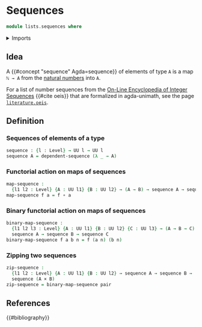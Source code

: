 # Sequences

```agda
module lists.sequences where
```

<details><summary>Imports</summary>

```agda
open import foundation.cartesian-product-types
open import foundation.dependent-pair-types
open import foundation.universe-levels

open import foundation-core.function-types

open import lists.dependent-sequences
```

</details>

## Idea

A {{#concept "sequence" Agda=sequence}} of elements of type `A` is a map `ℕ → A`
from the [natural numbers](elementary-number-theory.natural-numbers.md) into
`A`.

For a list of number sequences from the
[On-Line Encyclopedia of Integer Sequences](https://oeis.org) {{#cite oeis}}
that are formalized in agda-unimath, see the page
[`literature.oeis`](literature.oeis.md).

## Definition

### Sequences of elements of a type

```agda
sequence : {l : Level} → UU l → UU l
sequence A = dependent-sequence (λ _ → A)
```

### Functorial action on maps of sequences

```agda
map-sequence :
  {l1 l2 : Level} {A : UU l1} {B : UU l2} → (A → B) → sequence A → sequence B
map-sequence f a = f ∘ a
```

### Binary functorial action on maps of sequences

```agda
binary-map-sequence :
  {l1 l2 l3 : Level} {A : UU l1} {B : UU l2} {C : UU l3} → (A → B → C) →
  sequence A → sequence B → sequence C
binary-map-sequence f a b n = f (a n) (b n)
```

### Zipping two sequences

```agda
zip-sequence :
  {l1 l2 : Level} {A : UU l1} {B : UU l2} → sequence A → sequence B →
  sequence (A × B)
zip-sequence = binary-map-sequence pair
```

## References

{{#bibliography}}
